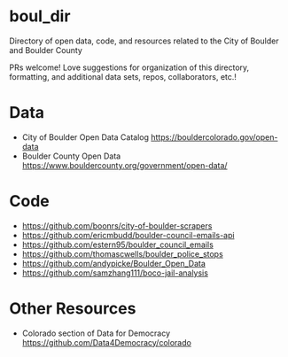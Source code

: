 # boul_dir
Directory of open data, code, and resources related to the City of Boulder and Boulder County

PRs welcome! Love suggestions for organization of this directory, formatting, and additional data sets, repos, collaborators, etc.! 

# Data

- City of Boulder Open Data Catalog https://bouldercolorado.gov/open-data
- Boulder County Open Data https://www.bouldercounty.org/government/open-data/

# Code

- https://github.com/boonrs/city-of-boulder-scrapers
- https://github.com/ericmbudd/boulder-council-emails-api
- https://github.com/estern95/boulder_council_emails
- https://github.com/thomascwells/boulder_police_stops
- https://github.com/andypicke/Boulder_Open_Data
- https://github.com/samzhang111/boco-jail-analysis

# Other Resources 

- Colorado section of Data for Democracy https://github.com/Data4Democracy/colorado
